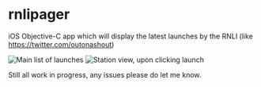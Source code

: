 # rnlipager
iOS Objective-C app which will display the latest launches by the RNLI (like https://twitter.com/outonashout)

![Main list of launches](http://i.imgur.com/Ed2z4fHl.png) ![Station view, upon clicking launch](http://i.imgur.com/09bTdN7l.png)

Still all work in progress, any issues please do let me know.